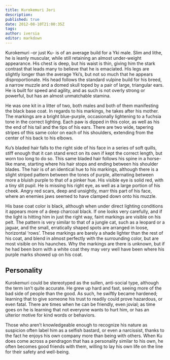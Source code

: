 ```yaml
---
title: Kurokemuri Jori
description:
published: true
date: 2012-08-10T21:00:35Z
tags:
author: iversia
editor: markdown
---
```


Kurokemuri –or just Ku- is of an average build for a Yki male. Slim and lithe, he is leanly muscular, while still retaining an almost under-weight appearance. His chest is deep, but his waist is thin, giving him the stark contrast that leads many to believe that he is emaciated. His legs are slightly longer than the average Yki’s, but not so much that he appears disproportionate. His head follows the standard vulpine build for his breed, a narrow muzzle and a domed skull toped by a pair of large, triangular ears. He is built for speed and agility, and as such is not overly strong or powerful, but has an almost unmatchable stamina.

He was one kit in a litter of two, both males and both of them manifesting the black base coat. In regards to his markings, he takes after his mother. The markings are a bright blue-purple, occasionally lightening to a fuchsia tone in the correct lighting. Each paw is dipped in this color, as well as his the end of his tail and the tips of his ears. There are two wide, tapering stripes of this same color on each of his shoulders, extending from the center of his back to his elbows.

Ku’s bladed hair falls to the right side of his face in a series of soft quills, stiff enough that it can stand erect on its own if kept the correct length, but worn too long to do so. This same bladed hair follows his spine in a horse-like mane, starting where his hair stops and ending between his shoulder blades. The hair is of an identical hue to his markings, although there is a slight striped pattern between the tones of purple, alternating between more a bluish purple to that of a pinker hue. His visible eye is solid red, with a tiny slit pupil. He is missing his right eye, as well as a large portion of his cheek. Angry red scars, deep and unsightly, marr this part of his face, where an enemies jaws seemed to have clamped down onto his muzzle.

His base coat color is black, although when under direct lighting conditions it appears more of a deep charcoal black. If one looks very carefully, and if the light is hitting him in just the right way, faint markings are visible on his pelt. The pattern is very similar to that of a jungle cat, such as a leopard or a jaguar, and the small, erratically shaped spots are arranged in loose, horizontal ‘rows’. These markings are barely a shade lighter than the rest of his coat, and blend in almost perfectly with the surrounding color, but are most visible on his haunches. Why the markings are there is unknown, but if he had been born with a white coat they may very well have been where his purple marks showed up on his coat.

Personality
-----------

Kurokemuri could be stereotyped as the sullen, anti-social type, although the term isn’t quite accurate. He grew up hard and fast, seeing more of the bad side of people than the good. As such, he swiftly became hardened; learning that to give someone his trust to readily could prove hazardous, or even fatal. There are times when he can be friendly, even jovial; as time goes on he is learning that not everyone wants to hurt him, or has an ulterior motive for kind words or behaviors.

Those who aren’t knowledgeable enough to recognize his nature as suspicion often label him as a selfish bastard, or even a narcissist, thanks to the fact he enjoys his own company more than being with others. When Ku does come across a pendragon that has a personality similar to his own, he often becomes good friends with them, willing to lay his own life on the line for their safety and well-being.